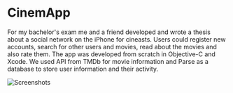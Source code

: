 CinemApp
========

For my bachelor's exam me and a friend developed and wrote a thesis about a social network on the iPhone for cineasts. Users could register new accounts, search for other users and movies, read about the movies and also rate them. The app was developed from scratch in Objective-C and Xcode. We used API from TMDb for movie information and Parse as a database to store user information and their activity.

![Screenshots](https://raw.github.com/mikaelrosquist/CinemApp/blob/master/Screenshots/CAShots.png "Optional title")
